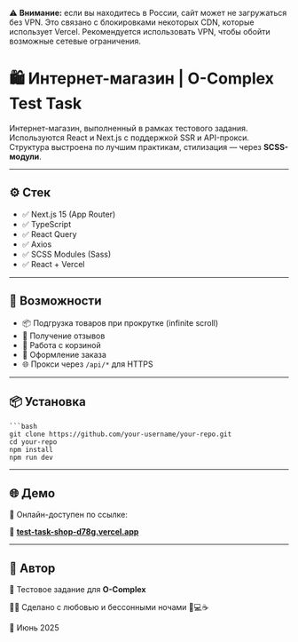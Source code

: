⚠️ **Внимание:** если вы находитесь в России, сайт может не загружаться без VPN. Это связано с блокировками некоторых CDN, которые использует Vercel. Рекомендуется использовать VPN, чтобы обойти возможные сетевые ограничения.

# 🛍️ Интернет-магазин | O-Complex Test Task

Интернет-магазин, выполненный в рамках тестового задания. Используются React и Next.js с поддержкой SSR и API-прокси. Структура выстроена по лучшим практикам, стилизация — через **SCSS-модули**.

---

## ⚙️ Стек

- ✅ Next.js 15 (App Router)
- ✅ TypeScript
- ✅ React Query
- ✅ Axios
- ✅ SCSS Modules (Sass)
- ✅ React + Vercel

---

## 🚀 Возможности

- 📦 Подгрузка товаров при прокрутке (infinite scroll)
- 💬 Получение отзывов
- 🛒 Работа с корзиной
- 🧾 Оформление заказа
- 🌐 Прокси через `/api/*` для HTTPS

---

## 📦 Установка
    
    ```bash
    git clone https://github.com/your-username/your-repo.git
    cd your-repo
    npm install
    npm run dev

---

## 🌐 Демо

🚀 Онлайн-доступен по ссылке:

🔗 **[test-task-shop-d78g.vercel.app](https://test-task-shop-d78g.vercel.app)**

---

## 🤝 Автор

💼 Тестовое задание для **O-Complex**

👨‍💻 Сделано с любовью и бессонными ночами 🧠💻☕

📅 Июнь 2025
